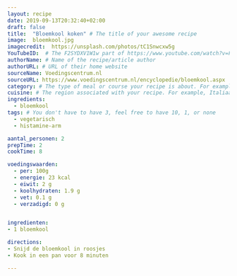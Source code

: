 ```yaml
---
layout: recipe
date: 2019-09-13T20:32:40+02:00
draft: false
title:  "Bloemkool koken" # The title of your awesome recipe
image:  bloemkool.jpg
imagecredit:  https://unsplash.com/photos/tC1Snwcxw5g
YouTubeID:  # The F2SYDXV1W1w part of https://www.youtube.com/watch?v=F2SYDXV1W1w
authorName: # Name of the recipe/article author
authorURL: # URL of their home website
sourceName: Voedingscentrum.nl
sourceURL: https://www.voedingscentrum.nl/encyclopedie/bloemkool.aspx
category: # The type of meal or course your recipe is about. For example: "dinner", "entree", or "dessert".
cuisine: # The region associated with your recipe. For example, Italiaans, Mediterraans", or Eigen.
ingredients:
  - bloemkool
tags: # You don't have to have 3, feel free to have 10, 1, or none
  - vegetarisch
  - histamine-arm

aantal_personen: 2
prepTime: 2
cookTime: 8

voedingswaarden:
  - per: 100g
  - energie: 23 kcal
  - eiwit: 2 g
  - koolhydraten: 1.9 g
  - vet: 0.1 g
  - verzadigd: 0 g


ingredienten:
- 1 bloemkool

directions:
- Snijd de bloemkool in roosjes
- Kook in een pan voor 8 minuten

---
```

